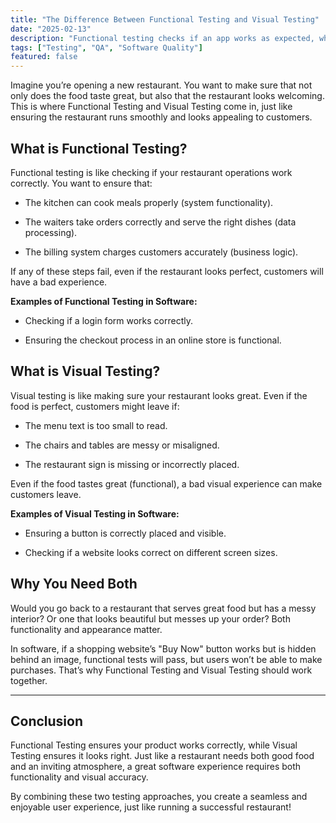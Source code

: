 ```yaml
---
title: "The Difference Between Functional Testing and Visual Testing"
date: "2025-02-13"
description: "Functional testing checks if an app works as expected, while visual testing ensures the UI looks right. Combining both keeps the app functional and visually consistent."
tags: ["Testing", "QA", "Software Quality"]
featured: false
---
```


Imagine you’re opening a new restaurant. You want to make sure that not only does the food taste great, but also that the restaurant looks welcoming. This is where Functional Testing and Visual Testing come in, just like ensuring the restaurant runs smoothly and looks appealing to customers.

## What is Functional Testing?

Functional testing is like checking if your restaurant operations work correctly. You want to ensure that:

- The kitchen can cook meals properly (system functionality).

- The waiters take orders correctly and serve the right dishes (data processing).

- The billing system charges customers accurately (business logic).

If any of these steps fail, even if the restaurant looks perfect, customers will have a bad experience.

**Examples of Functional Testing in Software:**

- Checking if a login form works correctly.

- Ensuring the checkout process in an online store is functional.

## What is Visual Testing?

Visual testing is like making sure your restaurant looks great. Even if the food is perfect, customers might leave if:

- The menu text is too small to read.

- The chairs and tables are messy or misaligned.

- The restaurant sign is missing or incorrectly placed.

Even if the food tastes great (functional), a bad visual experience can make customers leave.

**Examples of Visual Testing in Software:**

- Ensuring a button is correctly placed and visible.

- Checking if a website looks correct on different screen sizes.

## Why You Need Both

Would you go back to a restaurant that serves great food but has a messy interior? Or one that looks beautiful but messes up your order? Both functionality and appearance matter.

In software, if a shopping website’s "Buy Now" button works but is hidden behind an image, functional tests will pass, but users won’t be able to make purchases. That’s why Functional Testing and Visual Testing should work together.

---

## Conclusion

Functional Testing ensures your product works correctly, while Visual Testing ensures it looks right. Just like a restaurant needs both good food and an inviting atmosphere, a great software experience requires both functionality and visual accuracy.

By combining these two testing approaches, you create a seamless and enjoyable user experience, just like running a successful restaurant!
